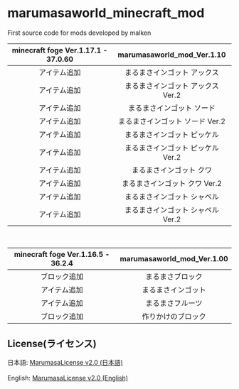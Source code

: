# marumasaworld_minecraft_mod
First source code for mods developed by malken
<br>

|minecraft foge Ver.1.17.1 - 37.0.60|marumasaworld_mod_Ver.1.10|
|:-----------:|:------------:|
|アイテム追加|まるまさインゴット アックス|
|アイテム追加|まるまさインゴット アックス Ver.2|
|アイテム追加|まるまさインゴット ソード|
|アイテム追加|まるまさインゴット ソード Ver.2|
|アイテム追加|まるまさインゴット ピッケル|
|アイテム追加|まるまさインゴット ピッケル Ver.2|
|アイテム追加|まるまさインゴット クワ|
|アイテム追加|まるまさインゴット クワ Ver.2|
|アイテム追加|まるまさインゴット シャベル|
|アイテム追加|まるまさインゴット シャベル Ver.2|

<br>

|minecraft foge Ver.1.16.5 - 36.2.4|marumasaworld_mod_Ver.1.00|
|:-----------:|:------------:|
|ブロック追加|まるまさブロック|
|アイテム追加|まるまさインゴット|
|アイテム追加|まるまさフルーツ|
|ブロック追加|作りかけのブロック|
## License(ライセンス)
日本語: [MarumasaLicense v2.0 (日本語)](https://github.com/malken21/MarumasaLicenses/blob/main/MarumasaLicense_v2.0/LICENSE-ja.md)
<br>
<br>
English: [MarumasaLicense v2.0 (English)](https://github.com/malken21/MarumasaLicenses/blob/main/MarumasaLicense_v2.0/LICENSE-en.md)
